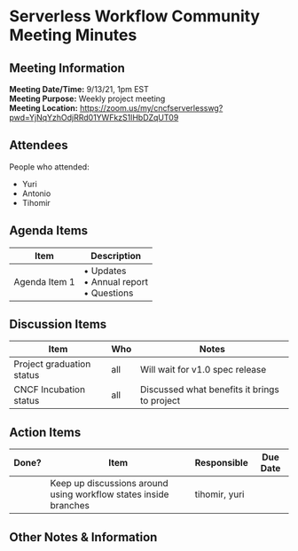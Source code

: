 # Serverless Workflow Community Meeting Minutes

## Meeting Information
**Meeting Date/Time:** 9/13/21, 1pm EST  
**Meeting Purpose:** Weekly project meeting  
**Meeting Location:** https://zoom.us/my/cncfserverlesswg?pwd=YjNqYzhOdjRRd01YWFkzS1lHbDZqUT09

## Attendees
People who attended:
- Yuri
- Antonio
- Tihomir

## Agenda Items

Item | Description
---- | ----
Agenda Item 1 | • Updates <br>• Annual report <br>• Questions<br>

## Discussion Items
Item | Who | Notes |
---- | ---- | ---- |
Project graduation status | all | Will wait for v1.0 spec release |
CNCF Incubation status | all | Discussed what benefits it brings to project |


## Action Items
| Done? | Item | Responsible | Due Date |
| ---- | ---- | ---- | ---- |
| | Keep up discussions around using workflow states inside branches | tihomir, yuri |  |

## Other Notes & Information
